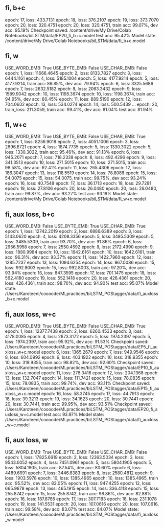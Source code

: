 ## fi, b+c
epoch: 17, loss: 433.7131
epoch: 18, loss: 376.2107
epoch: 19, loss: 373.7070
epoch: 20, loss: 320.4751
epoch: 20, loss: 320.4751, train acc: 99.07%, dev acc: 95.19%
Checkpoint saved: /content/drive/My Drive/Colab Notebooks/biLSTM/data/EP20_fi_b+c.model
test acc: 95.42%
Model state: /content/drive/My Drive/Colab Notebooks/biLSTM/data/fi_b+c.model

## fi, w
USE_WORD_EMB: True
USE_BYTE_EMB: False
USE_CHAR_EMB: False
epoch: 1, loss: 11666.4645
epoch: 2, loss: 8133.7827
epoch: 3, loss: 6444.1161
epoch: 4, loss: 5185.1004
epoch: 5, loss: 4177.9214
epoch: 5, loss: 4177.9214, train acc: 86.85%, dev acc: 79.94%
epoch: 6, loss: 3325.5686
epoch: 7, loss: 2632.5182
epoch: 8, loss: 2063.3432
epoch: 9, loss: 1589.9042
epoch: 10, loss: 1198.3674
epoch: 10, loss: 1198.3674, train acc: 94.95%, dev acc: 80.45%
epoch: 11, loss: 889.5190
epoch: 12, loss: 704.0602
epoch: 13, loss: 534.0274
epoch: 14, loss: 500.5439
...
epoch: 20, train_loss: 211.3059, train acc: 99.41%, dev acc: 81.04%
test acc: 81.94%

## fi, w+c
USE_WORD_EMB: True
USE_BYTE_EMB: False
USE_CHAR_EMB: True
epoch: 1, loss: 8259.9018
epoch: 2, loss: 4051.1006
epoch: 3, loss: 2696.8721
epoch: 4, loss: 1874.7735
epoch: 5, loss: 1330.3022
epoch: 5, loss: 1330.3022, train acc: 95.46%, dev acc: 91.13%
epoch: 6, loss: 945.2071
epoch: 7, loss: 718.2338
epoch: 8, loss: 492.4296
epoch: 9, loss: 341.3513
epoch: 10, loss: 271.5015
epoch: 10, loss: 271.5015, train acc: 98.58%, dev acc: 92.41%
epoch: 11, loss: 265.4306
epoch: 12, loss: 186.3047
epoch: 13, loss: 118.5519
epoch: 14, loss: 78.8088
epoch: 15, loss: 54.0075
epoch: 15, loss: 54.0075, train acc: 99.75%, dev acc: 93.24%
epoch: 16, loss: 40.7548
epoch: 17, loss: 36.1713
epoch: 18, loss: 29.7281
epoch: 19, loss: 27.8106
epoch: 20, loss: 26.0480
epoch: 20, loss: 26.0480, train acc: 99.87%, dev acc: 93.27%
test acc: 93.19%
Model state: /content/drive/My Drive/Colab Notebooks/biLSTM/data/fi_w+c.model

## fi, aux loss, b+c
USE_WORD_EMB: False
USE_BYTE_EMB: True
USE_CHAR_EMB: True
epoch: 1, loss: 12742.2019
epoch: 2, loss: 6886.6389
epoch: 3, loss: 5143.0620
epoch: 4, loss: 4208.3356
epoch: 5, loss: 3485.5309
epoch: 5, loss: 3485.5309, train acc: 93.70%, dev acc: 91.86%
epoch: 6, loss: 2956.5958
epoch: 7, loss: 2550.4592
epoch: 8, loss: 2172.4990
epoch: 9, loss: 1880.9984
epoch: 10, loss: 1642.6161
epoch: 10, loss: 1642.6161, train acc: 96.31%, dev acc: 93.37%
epoch: 11, loss: 1422.7960
epoch: 12, loss: 1285.7237
epoch: 13, loss: 1094.6254
epoch: 14, loss: 967.0086
epoch: 15, loss: 992.8003
epoch: 15, loss: 992.8003, train acc: 97.20%, dev acc: 93.94%
epoch: 16, loss: 847.3595
epoch: 17, loss: 701.1475
epoch: 18, loss: 562.4180
epoch: 19, loss: 552.1418
epoch: 20, loss: 426.4361
epoch: 20, loss: 426.4361, train acc: 98.70%, dev acc: 94.90%
test acc: 95.07%
Model state: /Users/Karoteeni/coooode/MLpractices/biLSTM_POStagger/data/fi_auxloss_b+c.model

## fi, aux loss, w+c

USE_WORD_EMB: True
USE_BYTE_EMB: False
USE_CHAR_EMB: True
epoch: 1, loss: 12377.7438
epoch: 2, loss: 6260.4533
epoch: 3, loss: 4178.0085
epoch: 4, loss: 2873.3172
epoch: 5, loss: 1974.2397
epoch: 5, loss: 1974.2397, train acc: 95.92%, dev acc: 91.53%
Checkpoint saved: /Users/Karoteeni/coooode/MLpractices/biLSTM_POStagger/data/EP5_fi_auxloss_w+c.model
epoch: 6, loss: 1365.2679
epoch: 7, loss: 949.9546
epoch: 8, loss: 604.0992
epoch: 9, loss: 403.1922
epoch: 10, loss: 318.9355
epoch: 10, loss: 318.9355, train acc: 98.82%, dev acc: 92.60%
Checkpoint saved: /Users/Karoteeni/coooode/MLpractices/biLSTM_POStagger/data/EP10_fi_auxloss_w+c.model
epoch: 11, loss: 278.3418
epoch: 12, loss: 204.1368
epoch: 13, loss: 132.7047
epoch: 14, loss: 111.7421
epoch: 15, loss: 78.0835
epoch: 15, loss: 78.0835, train acc: 99.74%, dev acc: 93.11%
Checkpoint saved: /Users/Karoteeni/coooode/MLpractices/biLSTM_POStagger/data/EP15_fi_auxloss_w+c.model
epoch: 16, loss: 58.3745
epoch: 17, loss: 44.7913
epoch: 18, loss: 39.3213
epoch: 19, loss: 34.1623
epoch: 20, loss: 30.7441
epoch: 20, loss: 30.7441, train acc: 99.95%, dev acc: 93.51%
Checkpoint saved: /Users/Karoteeni/coooode/MLpractices/biLSTM_POStagger/data/EP20_fi_auxloss_w+c.model
test acc: 93.97%
Model state: /Users/Karoteeni/coooode/MLpractices/biLSTM_POStagger/data/fi_auxloss_w+c.model

## fi, aux loss, w
USE_WORD_EMB: True
USE_BYTE_EMB: False
USE_CHAR_EMB: False
epoch: 1, loss: 17825.6619
epoch: 2, loss: 12363.5034
epoch: 3, loss: 9543.0052
epoch: 4, loss: 7451.0961
epoch: 5, loss: 5804.1905
epoch: 5, loss: 5804.1905, train acc: 87.54%, dev acc: 80.60%
epoch: 6, loss: 4489.6991
epoch: 7, loss: 3446.6383
epoch: 8, loss: 2580.4812
epoch: 9, loss: 1903.5978
epoch: 10, loss: 1385.4965
epoch: 10, loss: 1385.4965, train acc: 95.52%, dev acc: 82.05%
epoch: 11, loss: 947.4255
epoch: 12, loss: 665.9878
epoch: 13, loss: 465.1915
epoch: 14, loss: 336.4118
epoch: 15, loss: 255.8742
epoch: 15, loss: 255.8742, train acc: 98.86%, dev acc: 82.88%
epoch: 16, loss: 187.8785
epoch: 17, loss: 307.7183
epoch: 18, loss: 231.1078
epoch: 19, loss: 141.5531
epoch: 20, loss: 107.0616
epoch: 20, loss: 107.0616, train acc: 99.58%, dev acc: 83.07%
test acc: 84.07%
Model state: /Users/Karoteeni/coooode/MLpractices/biLSTM_POStagger/data/fi_auxloss_w.model